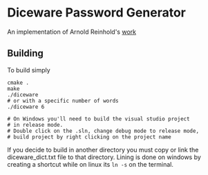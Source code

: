 Diceware Password Generator
===========================
An implementation of Arnold Reinhold's
[work](http://world.std.com/~reinhold/diceware.html)

Building
--------
To build simply
```
cmake .
make
./diceware
# or with a specific number of words
./diceware 6

# On Windows you'll need to build the visual studio project
# in release mode.
# Double click on the .sln, change debug mode to release mode,
# build project by right clicking on the project name
```

If you decide to build in another directory you must copy or link the
diceware_dict.txt file to that directory. Lining is done on windows by
creating a shortcut while on linux its `ln -s` on the terminal.